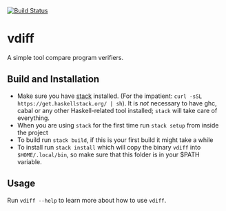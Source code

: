 [![Build Status](https://travis-ci.com/chkl/vdiff.svg?token=LABbvVHJ7ARjnEncQ2vN&branch=master)](https://travis-ci.com/chkl/vdiff)

# vdiff
A simple tool compare program verifiers.

## Build and Installation 
 * Make sure you have [stack](https://haskellstack.org) installed.
(For the impatient: `curl -sSL https://get.haskellstack.org/ | sh`). It is *not* necessary to have ghc, cabal or any other Haskell-related tool installed; `stack` will take care of everything.
 * When you are using `stack` for the first time run `stack setup` from inside the project
 * To build run `stack build`, if this is your first build it might take a while
 * To install run `stack install` which will copy the binary `vdiff` into `$HOME/.local/bin`, so make sure that this folder is in your $PATH variable.
 
 
## Usage
Run `vdiff --help` to learn more about how to use `vdiff`.


